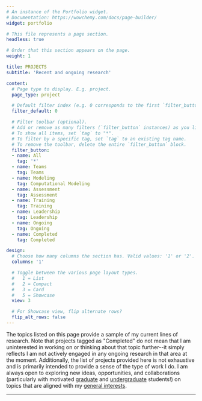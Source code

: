 ```yaml
---
# An instance of the Portfolio widget.
# Documentation: https://wowchemy.com/docs/page-builder/
widget: portfolio

# This file represents a page section.
headless: true

# Order that this section appears on the page.
weight: 1

title: PROJECTS
subtitle: 'Recent and ongoing research'

content:
  # Page type to display. E.g. project.
  page_type: project

  # Default filter index (e.g. 0 corresponds to the first `filter_button` instance below).
  filter_default: 0

  # Filter toolbar (optional).
  # Add or remove as many filters (`filter_button` instances) as you like.
  # To show all items, set `tag` to "*".
  # To filter by a specific tag, set `tag` to an existing tag name.
  # To remove the toolbar, delete the entire `filter_button` block.
  filter_button:
  - name: All
    tag: '*'
  - name: Teams
    tag: Teams
  - name: Modeling
    tag: Computational Modeling
  - name: Assessment
    tag: Assessment
  - name: Training
    tag: Training
  - name: Leadership
    tag: Leadership
  - name: Ongoing
    tag: Ongoing
  - name: Completed
    tag: Completed

design:
  # Choose how many columns the section has. Valid values: '1' or '2'.
  columns: '1'

  # Toggle between the various page layout types.
  #   1 = List
  #   2 = Compact
  #   3 = Card
  #   5 = Showcase
  view: 3

  # For Showcase view, flip alternate rows?
  flip_alt_rows: false
---
```

The topics listed on this page provide a sample of my current lines of research. Note that projects tagged as "Completed" do not mean that I am uninterested in working on or thinking about that topic further--it simply reflects I am not actively engaged in any ongoing research in that area at the moment. Additionally, the list of projects provided here is not exhaustive and is primarily intended to provide a sense of the type of work I do. I am always open to exploring new ideas, opportunities, and collaborations (particularly with motivated [graduate](/get-involved/prospective-phd-students) and [undergraduate](/get-involved/undergraduate-ra) students!) on topics that are aligned with my [general interests](/authors/jamesgrand).

<hr>